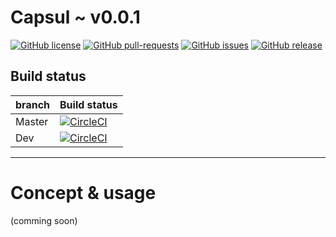 # Capsul ~ v0.0.1

[![GitHub license](https://img.shields.io/github/license/medtune/capsul.svg)](https://github.com/medtune/capsul/blob/iron-master/LICENSE.txt) [![GitHub pull-requests](https://img.shields.io/github/issues-pr/medtune/capsul.svg)](https://GitHub.com/medtune/capsul/pull/) [![GitHub issues](https://img.shields.io/github/issues/medtune/capsul.svg)](https://github.com/medtune/capsul/issues) [![GitHub release](https://img.shields.io/github/release/medtune/capsul.svg)](https://GitHub.com/medtune/capsul/releases) 

## Build status

| branch | Build status |
| --- | --- | 
| Master | [![CircleCI](https://circleci.com/gh/medtune/capsul/tree/master.svg?style=svg)](https://circleci.com/gh/medtune/capsul/tree/master) |
| Dev | [![CircleCI](https://circleci.com/gh/medtune/capsul/tree/dev.svg?style=svg)](https://circleci.com/gh/medtune/capsul/tree/dev) |

***

# Concept & usage

(comming soon)